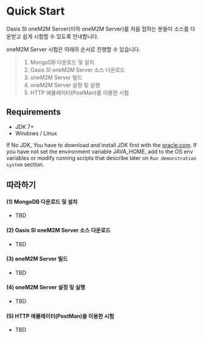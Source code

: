 # Quick Start

Oasis SI oneM2M Server(이하 oneM2M Server)를 처음 접하는 분들이 소스를 다운받고 쉽게 시험할 수 있도록 안내합니다.

oneM2M Server 시험은 아래의 순서로 진행할 수 있습니다.

> 1. MongoDB 다운로드 및 설치
> 2. Oasis SI oneM2M Server 소스 다운로드
> 3. oneM2M Server 빌드
> 4. oneM2M Server 설정 및 실행
> 5. HTTP 애뮬레이터(PostMan)를 이용한 시험

## Requirements
* JDK 7+
* Windows / Linux  

If No JDK, You have to download and install JDK first with the [oracle.com](http://www.oracle.com/technetwork/java/javase/downloads/jdk8-downloads-2133151.html).
If you have not set the environment variable JAVA_HOME, add to the OS env variables or modify running scripts that describe later on `Run demonstration system` section.

## 따라하기

#### (1) MongoDB 다운로드 및 설치
 - TBD

#### (2) Oasis SI oneM2M Server 소스 다운로드
 - TBD

#### (3) oneM2M Server 빌드
 - TBD

#### (4) oneM2M Server 설정 및 실행
 - TBD

#### (5) HTTP 애뮬레이터(PostMan)을 이용한 시험
 - TBD

<br>
<br>